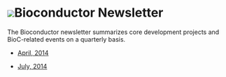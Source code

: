 # ![](/images/icons/help.gif)Bioconductor Newsletter

The Bioconductor newsletter summarizes core development projects 
and BioC-related events on a quarterly basis.

* [April, 2014](2014_April/)

* [July, 2014](2014_July/)
